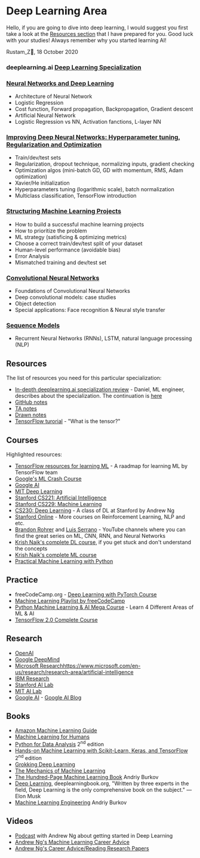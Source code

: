 # Deep Learning Area

Hello, if you are going to dive into deep learning, I would suggest you first take a look at the [Resources section](#Resources) that I have prepared for you. Good luck with your studies! Always remember why you started learning AI!

Rustam_Z🚀, 18 October 2020

### deeplearning.ai [Deep Learning Specialization](https://www.coursera.org/specializations/deep-learning)

### [Neural Networks and Deep Learning](https://www.coursera.org/learn/neural-networks-deep-learning)
  - Architecture of Neural Network
  - Logistic Regression
  - Cost function, Forward propagation, Backpropagation, Gradient descent
  - Artificial Neural Network
  - Logistic Regression vs NN, Activation fanctions, L-layer NN

### [Improving Deep Neural Networks: Hyperparameter tuning, Regularization and Optimization](https://www.coursera.org/learn/deep-neural-network)
  - Train/dev/test sets
  - Regularization, dropout technique, normalizing inputs, gradient checking
  - Optimization algos (mini-batch GD, GD with momentum, RMS, Adam optimization)
  - Xavier/He initialization
  - Hyperparameters tuning (logarithmic scale), batch normalization
  - Multiclass classification, TensorFlow introduction

### [Structuring Machine Learning Projects](https://www.coursera.org/learn/machine-learning-projects)
  - How to build a successful machine learning projects
  - How to prioritize the problem
  - ML strategy (satisficing & optimizing metrics)
  - Choose a correct train/dev/test split of your dataset
  - Human-level performance (avoidable bias)
  - Error Analysis
  - Mismatched training and dev/test set

### [Convolutional Neural Networks](https://www.coursera.org/learn/convolutional-neural-networks)
  - Foundations of Convolutional Neural Networks
  - Deep convolutional models: case studies
  - Object detection
  - Special applications: Face recognition & Neural style transfer

### [Sequence Models](https://www.coursera.org/learn/nlp-sequence-models)
  - Recurrent Neural Networks (RNNs), LSTM, natural language processing (NLP)

## Resources
The list of resources you need for this particular specialization:
- [In-depth deeplearning.ai specialization review](https://youtu.be/ICMtmjRg0-Y) - Daniel, ML engineer, describes about the specialization. The continuation is [here](https://youtu.be/LJZIqYlKsWo)
- [GitHub notes](https://github.com/mbadry1/DeepLearning.ai-Summary)
- [TA notes](https://yiqiaoyin.files.wordpress.com/2018/02/deep-learning-notes.pdf)
- [Drawn notes](https://www.slideshare.net/TessFerrandez/notes-from-coursera-deep-learning-courses-by-andrew-ng)
- [TensorFlow turorial](https://www.tensorflow.org/guide/tensor) - "What is the tensor?"

## Courses
Highlighted resources:
- [TensorFlow resources for learning ML](https://www.tensorflow.org/resources/learn-ml) - A raadmap for learning ML by TensorFlow team
- [Google's ML Crash Course](https://developers.google.com/machine-learning/crash-course)
- [Google AI](https://ai.google/education)
- [MIT Deep Learning](http://introtodeeplearning.com/)
- [Stanford CS221: Artificial Intelligence](https://www.youtube.com/playlist?list=PLoROMvodv4rO1NB9TD4iUZ3qghGEGtqNX)
- [Stanford CS229: Machine Learning](https://www.youtube.com/playlist?list=PLoROMvodv4rMiGQp3WXShtMGgzqpfVfbU)
- [CS230: Deep Learning](https://www.youtube.com/playlist?list=PLoROMvodv4rOABXSygHTsbvUz4G_YQhOb) - A class of DL at Stanford by Andrew Ng
- [Stanford Online](https://www.youtube.com/user/stanfordonline/) - More courses on Reinforcement Learning, NLP and etc.
- [Brandon Rohrer](https://www.youtube.com/c/BrandonRohrer) and [Luis Serrano](https://www.youtube.com/c/LuisSerrano) - YouTube channels where you can find the great series on ML, CNN, RNN, and Neural Networks
- [Krish Naik's complete DL course](https://www.youtube.com/playlist?list=PLZoTAELRMXVPGU70ZGsckrMdr0FteeRUi), if you get stuck and don't understand the concepts
- [Krish Naik's complete ML course](https://www.youtube.com/playlist?list=PLZoTAELRMXVPBTrWtJkn3wWQxZkmTXGwe)
- [Practical Machine Learning with Python](https://www.youtube.com/playlist?list=PLQVvvaa0QuDfKTOs3Keq_kaG2P55YRn5v)

## Practice
- freeCodeCamp.org - [Deep Learning with PyTorch Course](https://www.youtube.com/playlist?list=PLWKjhJtqVAbm5dir5TLEy2aZQMG7cHEZp)
- [Machine Learning Playlist by freeCodeCamp](https://www.youtube.com/playlist?list=PLWKjhJtqVAblStefaz_YOVpDWqcRScc2s)
- [Python Machine Learning & AI Mega Course](https://youtu.be/WFr2WgN9_xE) - Learn 4 Different Areas of ML & AI
- [TensorFlow 2.0 Complete Course](https://youtu.be/tPYj3fFJGjk)

## Research
- [OpenAI](https://openai.com/blog/tags/research/)
- [Google DeepMind](https://deepmind.com/research)
- [Microsoft Research]()https://www.microsoft.com/en-us/research/research-area/artificial-intelligence
- [IBM Research](https://www.research.ibm.com/artificial-intelligence/#publications)
- [Stanford AI Lab](https://ai.stanford.edu)
- [MIT AI Lab](https://www.csail.mit.edu)
- [Google AI](https://ai.google/research/) - [Google AI Blog](https://ai.googleblog.com/)

## Books
- [Amazon Machine Learning Guide](https://docs.aws.amazon.com/machine-learning/latest/dg/machinelearning-dg.pdf)
- [Machine Learning for Humans](https://everythingcomputerscience.com/books/Machine%20Learning%20for%20Humans.pdf)
- [Python for Data Analysis](https://t.me/dsproglib/902) 2<sup>nd</sup> edition
- [Hands-on Machine Learning with Scikit-Learn, Keras, and TensorFlow](https://t.me/progbook2/457) 2<sup>nd</sup> edition
- [Grokking Deep Learning](https://t.me/progbook2/216)
- [The Mechanics of Machine Learning](https://mlbook.explained.ai/)
- [The Hundred-Page Machine Learning Book](https://t.me/progbook2/121) Andriy Burkov
- [Deep Learning](https://t.me/progbook/61), deeplearningbook.org, "Written by three experts in the field, Deep Learning is the only comprehensive book on the subject."
—Elon Musk
- [Machine Learning Engineering](https://t.me/progbook2/603) Andriy Burkov

## Videos
- [Podcast](https://youtu.be/1k37OcjH7BM) with Andrew Ng about getting started in Deep Learning
- [Andrew Ng's Machine Learning Career Advice](https://youtu.be/hkagmGAu74Y)
- [Andrew Ng's Career Advice/Reading Research Papers](https://youtu.be/733m6qBH-jI)
